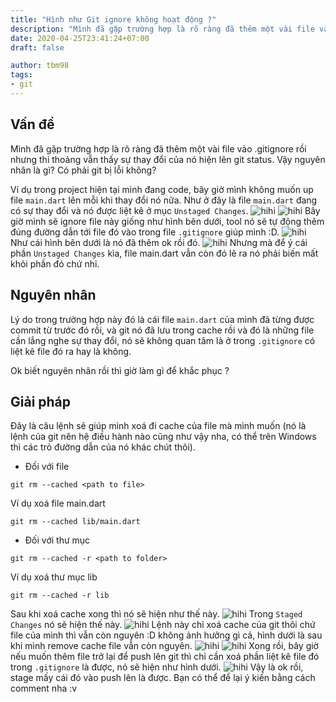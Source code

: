 ```yaml
---
title: "Hình như Git ignore không hoạt động ?"
description: "Mình đã gặp trường hợp là rõ ràng đã thêm một vài file vào .gitignore rồi nhưng thi thoảng vẫn thấy sự thay đổi của nó hiện lên git status. Vậy nguyên nhân là gì? Có phải git bị lỗi không?"
date: 2020-04-25T23:41:24+07:00
draft: false

author: tbm98
tags:
- git
---
```


## Vấn đề
Mình đã gặp trường hợp là rõ ràng đã thêm một vài file vào .gitignore rồi nhưng thi thoảng vẫn thấy sự thay đổi của nó hiện lên git status. Vậy nguyên nhân là gì? Có phải git bị lỗi không?

Ví dụ trong project hiện tại mình đang code, bây giờ mình không muốn up file `main.dart` lên mỗi khi thay đổi nó nữa. Như ở đây là file `main.dart` đang có sự thay đổi và nó được liệt kê ở mục `Unstaged Changes`.
![hihi](/images/gitignore-khong-hoat-dong/a.png)
![hihi](/images/gitignore-khong-hoat-dong/b.png)
Bây giờ mình sẽ ignore file này giống như hình bên dưới, tool nó sẽ tự động thêm đúng đường dẫn tới file đó vào trong file `.gitignore` giúp mình :D.
![hihi](/images/gitignore-khong-hoat-dong/c.png)
Như cái hình bên dưới là nó đã thêm ok rồi đó.
![hihi](/images/gitignore-khong-hoat-dong/d.png)
Nhưng mà để ý cái phần `Unstaged Changes` kìa, file main.dart vẫn còn đó lẽ ra nó phải biến mất khỏi phần đó chứ nhỉ.

## Nguyên nhân

Lý do trong trường hợp này đó là cái file `main.dart` của mình đã từng được commit từ trước đó rồi, và git nó đã lưu trong cache rồi và đó là những file cần lắng nghe sự thay đổi, nó sẽ không quan tâm là ở trong `.gitignore` có liệt kê file đó ra hay là không.

Ok biết nguyên nhân rồi thì giờ làm gì để khắc phục ?
## Giải pháp
Đây là câu lệnh sẽ giúp mình xoá đi cache của file mà mình muốn (nó là lệnh của git nên hệ điều hành nào cũng như vậy nha, có thể trên Windows thì các trỏ đường dẫn của nó khác chút thôi).
- Đối với file
```
git rm --cached <path to file>
```
Ví dụ xoá file main.dart
```
git rm --cached lib/main.dart
```
- Đối với thư mục
```
git rm --cached -r <path to folder>
```
Ví dụ xoá thư mục lib
```
git rm --cached -r lib
```
Sau khi xoá cache xong thì nó sẽ hiện như thế này.
![hihi](/images/gitignore-khong-hoat-dong/e.png)
Trong `Staged Changes` nó sẽ hiện thế này.
![hihi](/images/gitignore-khong-hoat-dong/f.png)
Lệnh này chỉ xoá cache của git thôi chứ file của mình thì vẫn còn nguyên :D không ảnh hưởng gì cả, hình dưới là sau khi mình remove cache file vẫn còn nguyên.
![hihi](/images/gitignore-khong-hoat-dong/g.png)
![hihi](/images/gitignore-khong-hoat-dong/h.png)
Xong rồi, bây giờ nếu muốn thêm file trở lại để push lên git thì chỉ cần xoá phần liệt kê file đó trong `.gitignore` là được, nó sẽ hiện như hình dưới.
![hihi](/images/gitignore-khong-hoat-dong/i.png)
Vậy là ok rồi, stage mấy cái đó vào push lên là được.
Bạn có thể để lại ý kiến bằng cách comment nha :v

